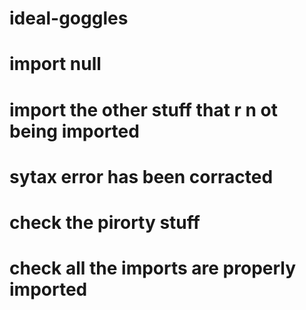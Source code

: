 # ideal-goggles
# import null 
# import the other stuff that r n ot being imported 
# sytax error has been corracted 
# check the pirorty stuff 
# check all the imports are properly imported 

